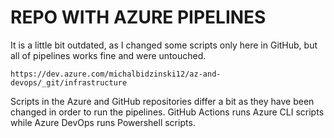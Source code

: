 # REPO WITH AZURE PIPELINES
It is a little bit outdated, as I changed some scripts only here in GitHub, but all  of pipelines works fine and were untouched.
```
https://dev.azure.com/michalbidzinski12/az-and-devops/_git/infrastructure
```
Scripts in the Azure and GitHub repositories  differ a bit as they have been changed in order to run  the pipelines. GitHub Actions runs Azure CLI scripts while Azure DevOps runs Powershell scripts.
